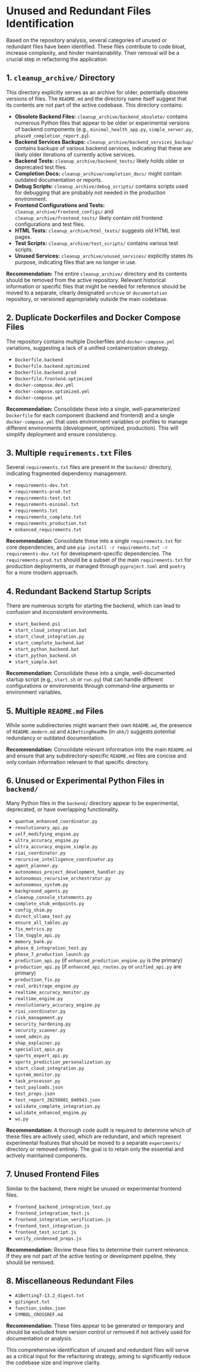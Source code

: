 # Unused and Redundant Files Identification

Based on the repository analysis, several categories of unused or redundant files have been identified. These files contribute to code bloat, increase complexity, and hinder maintainability. Their removal will be a crucial step in refactoring the application.

## 1. `cleanup_archive/` Directory

This directory explicitly serves as an archive for older, potentially obsolete versions of files. The `README.md` and the directory name itself suggest that its contents are not part of the active codebase. This directory contains:

-   **Obsolete Backend Files:** `cleanup_archive/backend_obsolete/` contains numerous Python files that appear to be older or experimental versions of backend components (e.g., `minimal_health_app.py`, `simple_server.py`, `phase9_completion_report.py`).
-   **Backend Services Backups:** `cleanup_archive/backend_services_backup/` contains backups of various backend services, indicating that these are likely older iterations of currently active services.
-   **Backend Tests:** `cleanup_archive/backend_tests/` likely holds older or deprecated test files.
-   **Completion Docs:** `cleanup_archive/completion_docs/` might contain outdated documentation or reports.
-   **Debug Scripts:** `cleanup_archive/debug_scripts/` contains scripts used for debugging that are probably not needed in the production environment.
-   **Frontend Configurations and Tests:** `cleanup_archive/frontend_configs/` and `cleanup_archive/frontend_tests/` likely contain old frontend configurations and test files.
-   **HTML Tests:** `cleanup_archive/html_tests/` suggests old HTML test pages.
-   **Test Scripts:** `cleanup_archive/test_scripts/` contains various test scripts.
-   **Unused Services:** `cleanup_archive/unused_services/` explicitly states its purpose, indicating files that are no longer in use.

**Recommendation:** The entire `cleanup_archive/` directory and its contents should be removed from the active repository. Relevant historical information or specific files that might be needed for reference should be moved to a separate, clearly designated `archive` or `documentation` repository, or versioned appropriately outside the main codebase.

## 2. Duplicate Dockerfiles and Docker Compose Files

The repository contains multiple Dockerfiles and `docker-compose.yml` variations, suggesting a lack of a unified containerization strategy.

-   `Dockerfile.backend`
-   `Dockerfile.backend.optimized`
-   `Dockerfile.backend.prod`
-   `Dockerfile.frontend.optimized`
-   `docker-compose.dev.yml`
-   `docker-compose.optimized.yml`
-   `docker-compose.yml`

**Recommendation:** Consolidate these into a single, well-parameterized `Dockerfile` for each component (backend and frontend) and a single `docker-compose.yml` that uses environment variables or profiles to manage different environments (development, optimized, production). This will simplify deployment and ensure consistency.

## 3. Multiple `requirements.txt` Files

Several `requirements.txt` files are present in the `backend/` directory, indicating fragmented dependency management.

-   `requirements-dev.txt`
-   `requirements-prod.txt`
-   `requirements-test.txt`
-   `requirements-minimal.txt`
-   `requirements.txt`
-   `requirements_complete.txt`
-   `requirements_production.txt`
-   `enhanced_requirements.txt`

**Recommendation:** Consolidate these into a single `requirements.txt` for core dependencies, and use `pip install -r requirements.txt -r requirements-dev.txt` for development-specific dependencies. The `requirements-prod.txt` should be a subset of the main `requirements.txt` for production deployments, or managed through `pyproject.toml` and `poetry` for a more modern approach.

## 4. Redundant Backend Startup Scripts

There are numerous scripts for starting the backend, which can lead to confusion and inconsistent environments.

-   `start_backend.ps1`
-   `start_cloud_integration.bat`
-   `start_cloud_integration.py`
-   `start_complete_backend.bat`
-   `start_python_backend.bat`
-   `start_python_backend.sh`
-   `start_simple.bat`

**Recommendation:** Consolidate these into a single, well-documented startup script (e.g., `start.sh` or `run.py`) that can handle different configurations or environments through command-line arguments or environment variables.

## 5. Multiple `README.md` Files

While some subdirectories might warrant their own `README.md`, the presence of `README.modern.md` and `A1BettingReadMe` (in `ahk/`) suggests potential redundancy or outdated documentation.

**Recommendation:** Consolidate relevant information into the main `README.md` and ensure that any subdirectory-specific `README.md` files are concise and only contain information relevant to that specific directory.

## 6. Unused or Experimental Python Files in `backend/`

Many Python files in the `backend/` directory appear to be experimental, deprecated, or have overlapping functionality.

-   `quantum_enhanced_coordinator.py`
-   `revolutionary_api.py`
-   `self_modifying_engine.py`
-   `ultra_accuracy_engine.py`
-   `ultra_accuracy_engine_simple.py`
-   `riai_coordinator.py`
-   `recursive_intelligence_coordinator.py`
-   `agent_planner.py`
-   `autonomous_project_development_handler.py`
-   `autonomous_recursive_orchestrator.py`
-   `autonomous_system.py`
-   `background_agents.py`
-   `cleanup_console_statements.py`
-   `complete_stub_endpoints.py`
-   `config_shim.py`
-   `direct_ollama_test.py`
-   `ensure_all_tables.py`
-   `fix_metrics.py`
-   `llm_toggle_api.py`
-   `memory_bank.py`
-   `phase_6_integration_test.py`
-   `phase_7_production_launch.py`
-   `prediction_api.py` (if `enhanced_prediction_engine.py` is the primary)
-   `production_api.py` (if `enhanced_api_routes.py` or `unified_api.py` are primary)
-   `production_fix.py`
-   `real_arbitrage_engine.py`
-   `realtime_accuracy_monitor.py`
-   `realtime_engine.py`
-   `revolutionary_accuracy_engine.py`
-   `riai_coordinator.py`
-   `risk_management.py`
-   `security_hardening.py`
-   `security_scanner.py`
-   `seed_admin.py`
-   `shap_explainer.py`
-   `specialist_apis.py`
-   `sports_expert_api.py`
-   `sports_prediction_personalization.py`
-   `start_cloud_integration.py`
-   `system_monitor.py`
-   `task_processor.py`
-   `test_payloads.json`
-   `test_props.json`
-   `test_report_20250801_040943.json`
-   `validate_complete_integration.py`
-   `validate_enhanced_engine.py`
-   `ws.py`

**Recommendation:** A thorough code audit is required to determine which of these files are actively used, which are redundant, and which represent experimental features that should be moved to a separate `experiments/` directory or removed entirely. The goal is to retain only the essential and actively maintained components.

## 7. Unused Frontend Files

Similar to the backend, there might be unused or experimental frontend files.

-   `frontend_backend_integration_test.py`
-   `frontend_integration_test.js`
-   `frontend_integration_verification.js`
-   `frontend_test_integration.js`
-   `frontend_test_script.js`
-   `verify_condensed_props.js`

**Recommendation:** Review these files to determine their current relevance. If they are not part of the active testing or development pipeline, they should be removed.

## 8. Miscellaneous Redundant Files

-   `A1Betting7-13.2_digest.txt`
-   `gitingest.txt`
-   `function_index.json`
-   `SYMBOL_CROSSREF.md`

**Recommendation:** These files appear to be generated or temporary and should be excluded from version control or removed if not actively used for documentation or analysis.

This comprehensive identification of unused and redundant files will serve as a critical input for the refactoring strategy, aiming to significantly reduce the codebase size and improve clarity.

